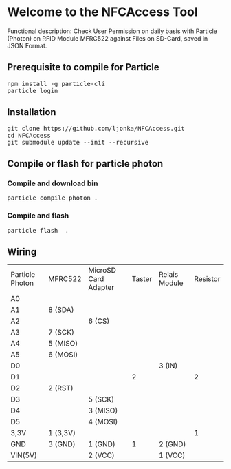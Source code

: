 <h1>Welcome to the NFCAccess Tool</h1>

Functional description: Check User Permission on daily basis with Particle (Photon) on RFID Module MFRC522 against Files on SD-Card, saved in JSON Format.

<h2>Prerequisite to compile for Particle</h2>
<pre>
npm install -g particle-cli
particle login
</pre>

<h2>Installation</h2>
<pre>
git clone https://github.com/ljonka/NFCAccess.git
cd NFCAccess
git submodule update --init --recursive
</pre>

<h2>Compile or flash for particle photon</h2>

<h3>Compile and download bin</h3>
<pre>particle compile photon .</pre>

<h3>Compile and flash</h3> 
<pre>particle flash <device id> .</pre>

<h2>Wiring</h2>

<table>
<tr>
	<td>Particle Photon</td>
	<td>MFRC522</td>
	<td>MicroSD Card Adapter</td>
	<td>Taster</td>
	<td>Relais Module</td>
	<td>Resistor</td>
<tr>
<tr>
	<td>A0</td>
	<td></td>
	<td></td>
	<td></td>
	<td></td>
	<td></td>
<tr>
<tr>
	<td>A1</td>
	<td>8 (SDA)</td>
	<td></td>
	<td></td>
	<td></td>
	<td></td>
<tr>
<tr>
	<td>A2</td>
	<td></td>
	<td>6 (CS)</td>
	<td></td>
	<td></td>
	<td></td>
<tr>
<tr>
	<td>A3</td>
	<td>7 (SCK)</td>
	<td></td>
	<td></td>
	<td></td>
	<td></td>
<tr>
<tr>
	<td>A4</td>
	<td>5 (MISO)</td>
	<td></td>
	<td></td>
	<td></td>
	<td></td>
<tr>
<tr>
	<td>A5</td>
	<td>6 (MOSI)</td>
	<td></td>
	<td></td>
	<td></td>
	<td></td>
<tr>
<tr>
	<td>D0</td>
	<td></td>
	<td></td>
	<td></td>
	<td>3 (IN)</td>
	<td></td>
<tr>
<tr>
	<td>D1</td>
	<td></td>
	<td></td>
	<td>2</td>
	<td></td>
	<td>2</td>
<tr>
<tr>
	<td>D2</td>
	<td>2 (RST)</td>
	<td></td>
	<td></td>
	<td></td>
	<td></td>
<tr>
<tr>
	<td>D3</td>
	<td></td>
	<td>5 (SCK)</td>
	<td></td>
	<td></td>
	<td></td>
<tr>
<tr>
	<td>D4</td>
	<td></td>
	<td>3 (MISO)</td>
	<td></td>
	<td></td>
	<td></td>
<tr>
<tr>
	<td>D5</td>
	<td></td>
	<td>4 (MOSI)</td>
	<td></td>
	<td></td>
	<td></td>
<tr>
<tr>
	<td>3,3V</td>
	<td>1 (3,3V)</td>
	<td></td>
	<td></td>
	<td></td>
	<td>1</td>
<tr>
<tr>
	<td>GND</td>
	<td>3 (GND)</td>
	<td>1 (GND)</td>
	<td>1</td>
	<td>2 (GND)</td>
	<td></td>
<tr>
<tr>
	<td>VIN(5V)</td>
	<td></td>
	<td>2 (VCC)</td>
	<td></td>
	<td>1 (VCC)</td>
	<td></td>
<tr>

</table>




